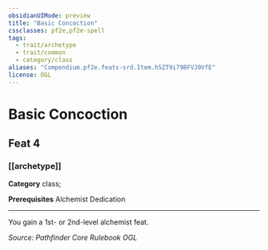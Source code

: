 ```yaml
---
obsidianUIMode: preview
title: "Basic Concoction"
cssclasses: pf2e,pf2e-spell
tags:
  - trait/archetype
  - trait/common
  - category/class
aliases: "Compendium.pf2e.feats-srd.Item.h5ZT9i79BFVJ0VfE"
license: OGL
---
```

# Basic Concoction
## Feat 4
### [[archetype]]

**Category** class; 



**Prerequisites** Alchemist Dedication
* * *
You gain a 1st- or 2nd-level alchemist feat.

*Source: Pathfinder Core Rulebook*
*OGL*